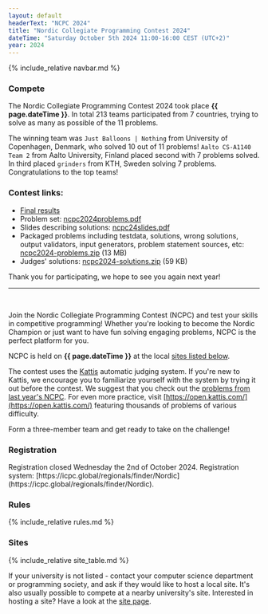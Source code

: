 ```yaml
---
layout: default
headerText: "NCPC 2024"
title: "Nordic Collegiate Programming Contest 2024"
dateTime: "Saturday October 5th 2024 11:00-16:00 CEST (UTC+2)"
year: 2024
---
```


{% include_relative navbar.md %}

<div class="bar">
  <h3>Compete</h3>
</div>

The Nordic Collegiate Programming Contest 2024 took place <b>{{ page.dateTime }}</b>. In total 213 teams participated from 7 countries, trying to solve as many as possible of the 11 problems.

The winning team was `Just Balloons | Nothing` from University of Copenhagen, Denmark, who solved 10 out of 11 problems! `Aalto CS-A1140 Team 2` from Aalto University, Finland placed second with 7 problems solved. In third placed `grinders` from KTH, Sweden solving 7 problems. Congratulations to the top teams!

### Contest links:
- [Final results](https://ncpc24.kattis.com/contests/ncpc24/standings?filter=6261)
- Problem set: [ncpc2024problems.pdf](https://github.com/icpc/ncpc-web/releases/download/ncpc2024-data/ncpc2024problems.pdf)
- Slides describing solutions: [ncpc24slides.pdf](https://github.com/icpc/ncpc-web/releases/download/ncpc2024-data/ncpc24slides.pdf)
- Packaged problems including testdata, solutions, wrong solutions, output validators, input generators, problem statement sources, etc: [ncpc2024-problems.zip](https://github.com/icpc/ncpc-web/releases/download/ncpc2024-data/ncpc2024-problems.zip) (13 MB)
- Judges' solutions: [ncpc2024-solutions.zip](https://github.com/icpc/ncpc-web/releases/download/ncpc2024-data/ncpc2024-solutions.zip) (59 KB)

Thank you for participating, we hope to see you again next year!

<hr>
<br>

Join the Nordic Collegiate Programming Contest (NCPC) and test your skills in competitive programming! Whether you're looking to become the Nordic Champion or just want to have fun solving engaging problems, NCPC is the perfect platform for you.

NCPC is held on **{{ page.dateTime }}** at the local [sites listed below](#sites).

The contest uses the [Kattis](https://kattis.com) automatic judging system. If you're new to Kattis, we encourage you to familiarize yourself with the system by trying it out before the contest. We suggest that you check out the [problems from last year's NCPC](https://ncpc22.kattis.com/problems). For even more practice, visit [https://open.kattis.com/](https://open.kattis.com/) featuring thousands of problems of various difficulty.

Form a three-member team and get ready to take on the challenge!

<div class="bar">
  <a name="registration"></a>
  <h3>Registration</h3>
</div>
Registration closed Wednesday the 2nd of October 2024. Registration system: [https://icpc.global/regionals/finder/Nordic](https://icpc.global/regionals/finder/Nordic).

<div class="bar">
  <a name="rules"></a>
  <h3>Rules</h3>
</div>

{% include_relative rules.md %}

<div class="bar">
  <a name="sites"></a>
  <h3>Sites</h3>
</div>

{% include_relative site_table.md %}

If your university is not listed - contact your computer science department or programming society, and ask if they would like to host a local site. It's also usually possible to compete at a nearby university's site. Interested in hosting a site? Have a look at the [site page](/ncpc2024/sites).
